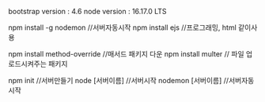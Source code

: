 bootstrap version : 4.6
node version : 16.17.0 LTS

npm install -g nodemon //서버자동시작
npm install ejs //프로그래밍, html 같이사용

npm install method-override //매서드 패키지 다운
npm install multer // 파일 업로드시켜주는 패키지

npm init //서버만들기
node [서버이름] //서버시작
nodemon [서버이름] //서버자동시작

